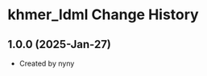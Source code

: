 khmer_ldml Change History
====================

1.0.0 (2025-Jan-27)
----------------
* Created by nyny
